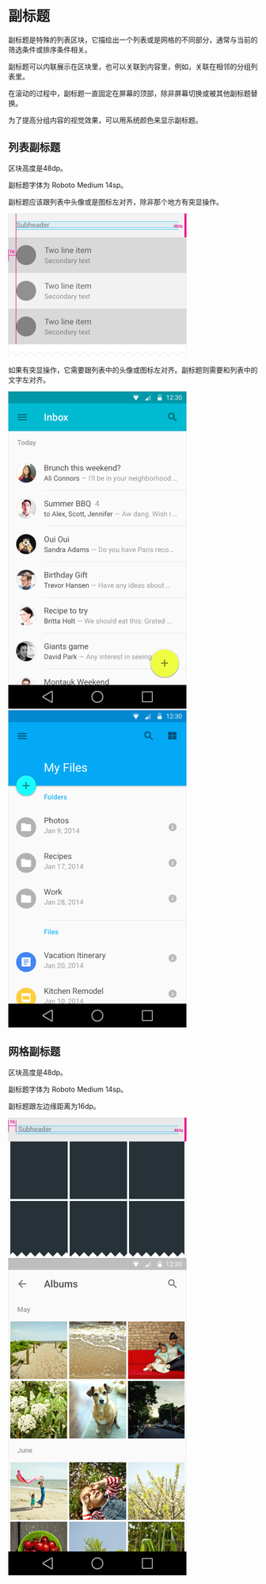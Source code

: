 副标题
=====

副标题是特殊的列表区块，它描绘出一个列表或是网格的不同部分，通常与当前的筛选条件或排序条件相关。

副标题可以内联展示在区块里，也可以关联到内容里，例如，关联在相邻的分组列表里。

在滚动的过程中，副标题一直固定在屏幕的顶部，除非屏幕切换或被其他副标题替换。

为了提高分组内容的视觉效果，可以用系统颜色来显示副标题。

## 列表副标题

区块高度是48dp。

副标题字体为 Roboto Medium 14sp。

副标题应该跟列表中头像或是图标左对齐，除非那个地方有突显操作。

![p1](images/components-tabs-listsubheaders-subheader_01_large_mdpi.png)

如果有突显操作，它需要跟列表中的头像或图标左对齐。副标题则需要和列表中的文字左对齐。

![p2](images/components-tabs-listsubheaders-subheader_02_large_mdpi.png)
![p3](images/components-tabs-listsubheaders-subheader_03_large_mdpi.png)

## 网格副标题

区块高度是48dp。

副标题字体为 Roboto Medium 14sp。

副标题跟左边缘距离为16dp。

![p4](images/components-subheads-gridsubheader-subheader_04_large_mdpi.png)
![p5](images/components-subheads-subheader_05_large_mdpi.png)
